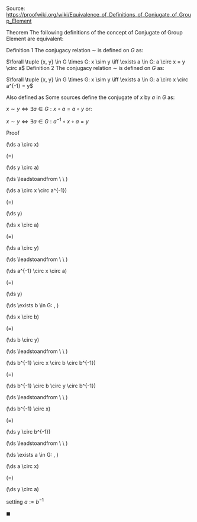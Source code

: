 # 

Source: https://proofwiki.org/wiki/Equivalence_of_Definitions_of_Conjugate_of_Group_Element



Theorem
The following definitions of the concept of Conjugate of Group Element are equivalent:

Definition 1
The conjugacy relation $\sim$ is defined on $G$ as:

$\forall \tuple {x, y} \in G \times G: x \sim y \iff \exists a \in G: a \circ x = y \circ a$
Definition 2
The conjugacy relation $\sim$ is defined on $G$ as:

$\forall \tuple {x, y} \in G \times G: x \sim y \iff \exists a \in G: a \circ x \circ a^{-1} = y$


Also defined as
Some sources define the conjugate of $x$ by $a$ in $G$ as:

$x \sim y \iff \exists a \in G: x \circ a = a \circ y$
or:

$x \sim y \iff \exists a \in G: a^{-1} \circ x \circ a = y$


Proof













\(\ds a \circ x\)

\(=\)







\(\ds y \circ a\)














\(\ds \leadstoandfrom \ \ \)





\(\ds a \circ x \circ a^{-1}\)

\(=\)







\(\ds y\)
























\(\ds x \circ a\)

\(=\)







\(\ds a \circ y\)














\(\ds \leadstoandfrom \ \ \)





\(\ds a^{-1} \circ x \circ a\)

\(=\)







\(\ds y\)




















\(\ds \exists b \in G: \, \)



\(\ds x \circ b\)

\(=\)







\(\ds b \circ y\)














\(\ds \leadstoandfrom \ \ \)





\(\ds b^{-1} \circ x \circ b \circ b^{-1}\)

\(=\)







\(\ds b^{-1} \circ b \circ y \circ b^{-1}\)














\(\ds \leadstoandfrom \ \ \)





\(\ds b^{-1} \circ x\)

\(=\)







\(\ds y \circ b^{-1}\)














\(\ds \leadstoandfrom \ \ \)

\(\ds \exists a \in G: \, \)



\(\ds a \circ x\)

\(=\)







\(\ds y \circ a\)





setting $a := b^{-1}$



$\blacksquare$





